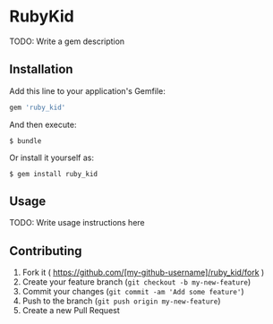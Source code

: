 # RubyKid

TODO: Write a gem description

## Installation

Add this line to your application's Gemfile:

```ruby
gem 'ruby_kid'
```

And then execute:

    $ bundle

Or install it yourself as:

    $ gem install ruby_kid

## Usage

TODO: Write usage instructions here

## Contributing

1. Fork it ( https://github.com/[my-github-username]/ruby_kid/fork )
2. Create your feature branch (`git checkout -b my-new-feature`)
3. Commit your changes (`git commit -am 'Add some feature'`)
4. Push to the branch (`git push origin my-new-feature`)
5. Create a new Pull Request

